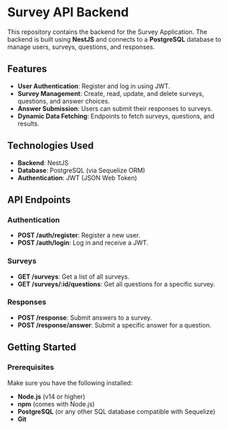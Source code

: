 # Survey API Backend

This repository contains the backend for the Survey Application. The backend is built using **NestJS** and connects to a **PostgreSQL** database to manage users, surveys, questions, and responses.

## Features

- **User Authentication**: Register and log in using JWT.
- **Survey Management**: Create, read, update, and delete surveys, questions, and answer choices.
- **Answer Submission**: Users can submit their responses to surveys.
- **Dynamic Data Fetching**: Endpoints to fetch surveys, questions, and results.

## Technologies Used

- **Backend**: NestJS
- **Database**: PostgreSQL (via Sequelize ORM)
- **Authentication**: JWT (JSON Web Token)

## API Endpoints

### Authentication
- **POST /auth/register**: Register a new user.
- **POST /auth/login**: Log in and receive a JWT.

### Surveys
- **GET /surveys**: Get a list of all surveys.
- **GET /surveys/:id/questions**: Get all questions for a specific survey.

### Responses
- **POST /response**: Submit answers to a survey.
- **POST /response/answer**: Submit a specific answer for a question.

## Getting Started

### Prerequisites

Make sure you have the following installed:

- **Node.js** (v14 or higher)
- **npm** (comes with Node.js)
- **PostgreSQL** (or any other SQL database compatible with Sequelize)
- **Git**